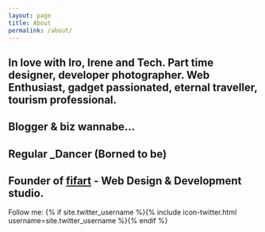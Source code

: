 ```yaml
---
layout: page
title: About
permalink: /about/
---
```


In love with Iro, Irene and Tech. Part time designer, developer photographer. Web Enthusiast, gadget passionated, eternal traveller,
tourism professional.
---
**Blogger** & biz wannabe...
---
**Regular** _Dancer (Borned to be) 
---
**Founder** of [fifart](http://fifart.net) - Web Design & Development studio.
---
Follow me: {% if site.twitter_username %}{% include icon-twitter.html username=site.twitter_username %}{% endif %}
